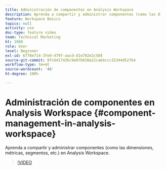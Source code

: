 ```yaml
---
title: Administración de componentes en Analysis Workspace
description: Aprenda a compartir y administrar componentes (como las dimensiones, métricas, segmentos, etc.) en Analysis Workspace.
feature: Workspace Basics
topics: null
activity: use
doc-type: feature video
team: Technical Marketing
kt: 1988
role: User
level: Beginner
exl-id: 6778e714-3fe9-479f-aacd-d1e702e2c584
source-git-commit: 8fc641743bc9e07b838a22ca64ccc15344d52764
workflow-type: tm+mt
source-wordcount: '46'
ht-degree: 100%

---
```


# Administración de componentes en Analysis Workspace {#component-management-in-analysis-workspace}

Aprenda a compartir y administrar componentes (como las dimensiones, métricas, segmentos, etc.) en Analysis Workspace.

>[!VIDEO](https://video.tv.adobe.com/v/37554/?quality=12&learn=on&captions=spa)
